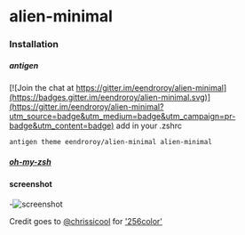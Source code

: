 # alien-minimal
### Installation
##### antigen

[![Join the chat at https://gitter.im/eendroroy/alien-minimal](https://badges.gitter.im/eendroroy/alien-minimal.svg)](https://gitter.im/eendroroy/alien-minimal?utm_source=badge&utm_medium=badge&utm_campaign=pr-badge&utm_content=badge)
add in your .zshrc

    antigen theme eendroroy/alien-minimal alien-minimal
##### [oh-my-zsh](https://github.com/robbyrussell/oh-my-zsh/wiki/Customization#overriding-and-adding-themes)
#### screenshot
-![screenshot](https://github.com/eendroroy/alien-minimal/raw/images/images/alien-minimal-mac.png "alien-minimal")

Credit goes to [@chrissicool](https://github.com/chrissicool) for ['256color'](https://github.com/chrissicool/zsh-256color)
